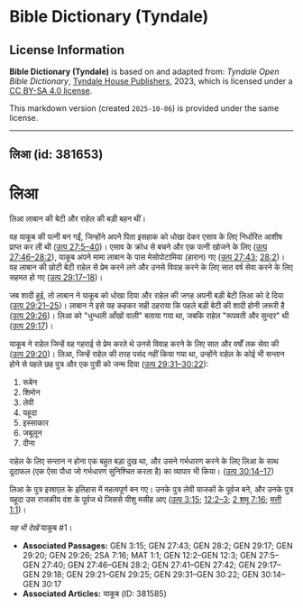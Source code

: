 # Bible Dictionary (Tyndale)

## License Information

**Bible Dictionary (Tyndale)** is based on and adapted from: _Tyndale Open Bible Dictionary_, [Tyndale House Publishers](https://tyndaleopenresources.com/), 2023, which is licensed under a [CC BY-SA 4.0 license](https://creativecommons.org/licenses/by-sa/4.0/legalcode.en).

This markdown version (created `2025-10-06`) is provided under the same license.



--------------------------------

## लिआ (id: 381653)

लिआ
===

लिआ लाबान की बेटी और राहेल की बड़ी बहन थीं।

वह याकूब की पत्नी बन गईं, जिन्होंने अपने पिता इसहाक को धोखा देकर एसाव के लिए निर्धारित आशीष प्राप्त कर ली थी ([उत्प 27:5–40](https://ref.ly/Gen27:5-Gen27:40))। एसाव के क्रोध से बचने और एक पत्नी खोजने के लिए ([उत्प 27:46–28:2](https://ref.ly/Gen27:46-Gen28:2)), याकूब अपने मामा लाबान के पास मेसोपोटामिया (हारान) गए ([उत्प 27:43](https://ref.ly/Gen27:43); [28:2](https://ref.ly/Gen28:2))। वह लाबान की छोटी बेटी राहेल से प्रेम करने लगे और उनसे विवाह करने के लिए सात वर्ष सेवा करने के लिए सहमत हो गए ([उत्प 29:17–18](https://ref.ly/Gen29:17-Gen29:18))।

जब शादी हुई, तो लाबान ने याकूब को धोखा दिया और राहेल की जगह अपनी बड़ी बेटी लिआ को दे दिया ([उत्प 29:21–25](https://ref.ly/Gen29:21-Gen29:25))। लाबान ने इसे यह कहकर सही ठहराया कि पहले बड़ी बेटी की शादी होनी ज़रूरी है ([उत्प 29:26](https://ref.ly/Gen29:26))। लिआ को "धुन्धली आँखों वाली" बताया गया था, जबकि राहेल "रूपवती और सुन्दर" थी ([उत्प 29:17](https://ref.ly/Gen29:17))।

याकूब ने राहेल जिन्हें वह गहराई से प्रेम करते थे उनसे विवाह करने के लिए सात और वर्षों तक सेवा की ([उत्प 29:20](https://ref.ly/Gen29:20))। लिआ, जिन्हें राहेल की तरह पसंद नहीं किया गया था, उन्होंने राहेल के कोई भी सन्तान होने से पहले छह पुत्र और एक पुत्री को जन्म दिया ([उत्प 29:31–30:22](https://ref.ly/Gen29:31-Gen30:22)):

1. रूबेन
2. शिमोन
3. लेवी
4. यहूदा
5. इस्साकार
6. जबूलून
7. दीना

राहेल के लिए सन्तान न होना एक बहुत बड़ा दुख था, और उसने गर्भधारण करने के लिए लिआ के साथ दूदाफल (एक ऐसा पौधा जो गर्भधारण सुनिश्चित करता है) का व्यापार भी किया। ([उत्प 30:14–17](https://ref.ly/Gen30:14-Gen30:17))

लिआ के पुत्र इस्राएल के इतिहास में महत्वपूर्ण बन गए। उनके पुत्र लेवी याजकों के पूर्वज बने, और उनके पुत्र यहूदा उस राजकीय वंश के पूर्वज थे जिससे यीशु मसीह आए ([उत्प 3:15](https://ref.ly/Gen3:15); [12:2–3](https://ref.ly/Gen12:2-Gen12:3); [2 शमू 7:16](https://ref.ly/2Sam7:16); [मत्ती 1:1](https://ref.ly/Matt1:1))।

*यह भी देखें* याकूब \#1।

* **Associated Passages:** GEN 3:15; GEN 27:43; GEN 28:2; GEN 29:17; GEN 29:20; GEN 29:26; 2SA 7:16; MAT 1:1; GEN 12:2–GEN 12:3; GEN 27:5–GEN 27:40; GEN 27:46–GEN 28:2; GEN 27:41–GEN 27:42; GEN 29:17–GEN 29:18; GEN 29:21–GEN 29:25; GEN 29:31–GEN 30:22; GEN 30:14–GEN 30:17
* **Associated Articles:** याकूब (ID: 381585)

